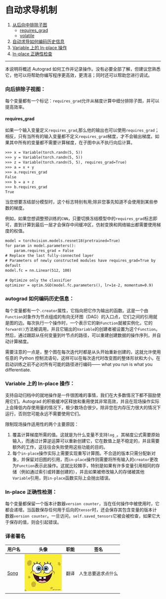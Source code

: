 # 自动求导机制

1.  [从后向中排除子图](#excluding-subgraphs-from-backward)
    *   [requires_grad](#requires_grad)
    *   [volatile](#volatile)
2.  [自动求导如何编码历史信息](#how-autograd-encodes-the-history)
3.  [Variable 上的 In-place 操作](#in-place-operations-on-variables)
4.  [In-place 正确性检查](#in-place-correctness-checks)

* * *

本说明将概述 Autograd 如何工作并记录操作。没有必要全部了解，但建议您熟悉它，他可以将帮助你编写程序更高效，更清洁；同时还可以帮助您进行调试。

### 向后排除子视图：

每个变量都有一个标记：`requires_grad`允许从梯度计算中细分排除子图，并可以提高效率。

#### requires_grad

如果一个输入变量定义`requires_grad`,那么他的输出也可以使用`requires_grad`；相反，只有当所有的输入变量都不定义`requires_grad`梯度，才不会输出梯度。如果其中所有的变量都不需要计算梯度，在子图中从不执行向后计算。

```
>>> x = Variable(torch.randn(5, 5))
>>> y = Variable(torch.randn(5, 5))
>>> z = Variable(torch.randn(5, 5), requires_grad=True)
>>> a = x + y
>>> a.requires_grad
False
>>> b = a + z
>>> b.requires_grad
True 
```

当您想要冻结部分模型时，这个标志特别有用;除非您事先知道不会使用到某些参数的梯度。

例如，如果您想调整预训练的`CNN`，只要切换冻结模型中的`requires_grad`标志即可，直到计算到最后一层才会保存中间缓冲区，仿射变换和网络输出都需要使用梯度的权值。

```
model = torchvision.models.resnet18(pretrained=True)
for param in model.parameters():
    param.requires_grad = False
# Replace the last fully-connected layer
# Parameters of newly constructed modules have requires_grad=True by default
model.fc = nn.Linear(512, 100)

# Optimize only the classifier
optimizer = optim.SGD(model.fc.parameters(), lr=1e-2, momentum=0.9) 
```

### autograd 如何编码历史信息：

每个变量都有一个`.creator`属性，它指向把它作为输出的函数。这是一个由`Function`对象作为节点组成的有向无环图（DAG）的入口点，它们之间的引用就是图的边。每次执行一个操作时，一个表示它的新`Function`就被实例化，它的`forward()`方法被调用，并且它输出的`Variable`的创建者被设置为这个`Function`。然后，通过跟踪从任何变量到叶节点的路径，可以重建创建数据的操作序列，并自动计算梯度。

需要注意的一点是，整个图在每次迭代时都是从头开始重新创建的，这就允许使用任意的 Python 控制流语句，这样可以在每次迭代时改变图的整体形状和大小。在启动训练之前不必对所有可能的路径进行编码—— what you run is what you differentiate.

### Variable 上的 In-place 操作：

支持自动归档中的就地操作是一件很困难的事情，我们在大多数情况下都不鼓励使用它们。Autograd 的积极缓冲区释放和重用使其非常高效，并且在现场操作实际上会降低内存使用量的情况下，极少数场合很少。除非您在内存压力很大的情况下运行，否则您可能永远不需要使用它们。

限制现场操作适用性的两个主要原因：

1.  覆盖计算梯度所需的值。这就是为什么变量不支持`log_`。其梯度公式需要原始输入，而通过计算逆运算可以重新创建它，它在数值上是不稳定的，并且需要额外的工作，这往往会失败使用这些功能的目的。
2.  每个`in-place`操作实际上需要实现重写计算图。不合适的版本只需分配新对象，并保留对旧图的引用，而`in-place`操作则需要将所有输入的`creator`更改为`Function`表示此操作。这就比较棘手，特别是如果有许多变量引用相同的存储（例如通过索引或转置创建的），并且如果被修改输入的存储被其他`Variable`引用，则`in-place`函数实际上会抛出错误。

### In-place 正确性检测：

每个变量都保留一个版本计数器`version counter`，当在任何操作中被使用时，它都会递增。当函数保存任何用于后向的`tensor`时，还会保存其包含变量的版本计数器`version counter`。一旦访问，`self.saved_tensors`它被会被检查，如果它大于保存的值，则会引起错误。

### 译者署名

| 用户名 | 头像 | 职能 | 签名 |
| --- | --- | --- | --- |
| [Song](https://ptorch.com) | ![](img/2018033000352689884.jpeg) | 翻译 | 人生总要追求点什么 |